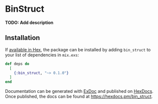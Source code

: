 # BinStruct

**TODO: Add description**

## Installation

If [available in Hex](https://hex.pm/docs/publish), the package can be installed
by adding `bin_struct` to your list of dependencies in `mix.exs`:

```elixir
def deps do
  [
    {:bin_struct, "~> 0.1.0"}
  ]
end
```

Documentation can be generated with [ExDoc](https://github.com/elixir-lang/ex_doc)
and published on [HexDocs](https://hexdocs.pm). Once published, the docs can
be found at <https://hexdocs.pm/bin_struct>.

